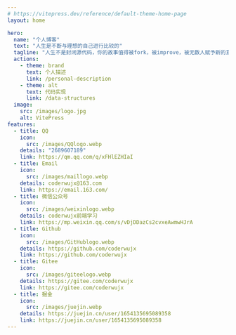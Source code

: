 ```yaml
---
# https://vitepress.dev/reference/default-theme-home-page
layout: home

hero:
  name: "个人博客"
  text: "人生是不断与理想的自己进行比较的"
  tagline: "人生不是封闭源代码，你的故事值得被fork，被improve，被无数人赋予新的意义。"
  actions:
    - theme: brand
      text: 个人描述
      link: /personal-description
    - theme: alt
      text: 代码实现
      link: /data-structures
  image:
    src: /images/logo.jpg
    alt: VitePress
features:
  - title: QQ
    icon:
      src: /images/QQlogo.webp
    details: "2689607189"
    link: https://qm.qq.com/q/xFHlEZHIaI
  - title: Email
    icon:
      src: /images/maillogo.webp
    details: coderwujx@163.com
    link: https://email.163.com/
  - title: 微信公众号
    icon:
      src: /images/weixinlogo.webp
    details: coderwujx前端学习
    link: https://mp.weixin.qq.com/s/vDjDDazCs2cvxeAwmwHJrA
  - title: Github
    icon:
      src: /images/GitHublogo.webp
    details: https://github.com/coderwujx
    link: https://github.com/coderwujx
  - title: Gitee
    icon:
      src: /images/giteelogo.webp
    details: https://gitee.com/coderwujx
    link: https://gitee.com/coderwujx
  - title: 掘金
    icon:
      src: /images/juejin.webp
    details: https://juejin.cn/user/1654135695089358
    link: https://juejin.cn/user/1654135695089358
---
```



